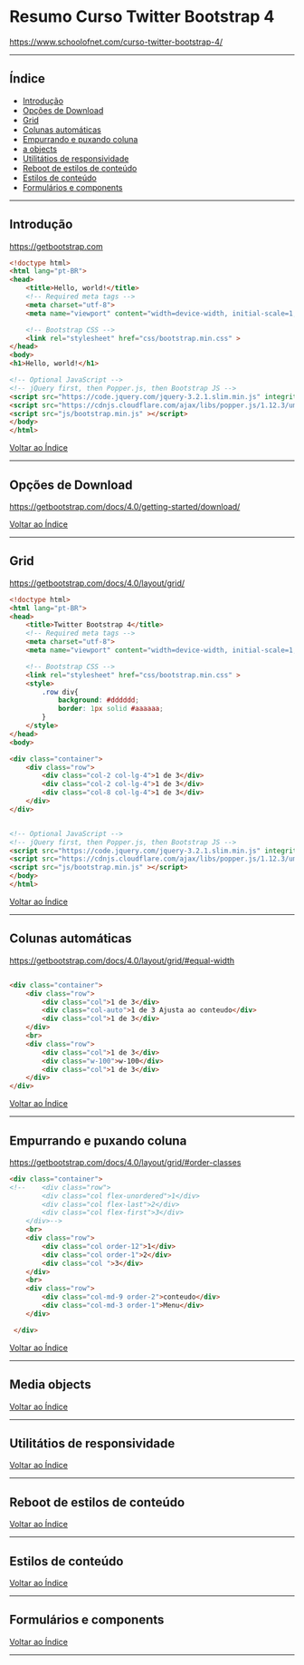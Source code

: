 # Resumo Curso Twitter Bootstrap 4

https://www.schoolofnet.com/curso-twitter-bootstrap-4/

---

## <a name="indice">Índice</a>

- [Introdução](#parte1)   
- [Opções de Download](#parte2)   
- [Grid](#parte3)   
- [Colunas automáticas](#parte4)   
- [Empurrando e puxando coluna](#parte5)   
- [a objects](#parte6)   
- [Utilitátios de responsividade](#parte7)   
- [Reboot de estilos de conteúdo](#parte8)   
- [Estilos de conteúdo](#parte9)   
- [Formulários e components](#parte10)   

---

## <a name="parte1">Introdução</a>

https://getbootstrap.com

```html
<!doctype html>
<html lang="pt-BR">
<head>
    <title>Hello, world!</title>
    <!-- Required meta tags -->
    <meta charset="utf-8">
    <meta name="viewport" content="width=device-width, initial-scale=1, shrink-to-fit=no">

    <!-- Bootstrap CSS -->
    <link rel="stylesheet" href="css/bootstrap.min.css" >
</head>
<body>
<h1>Hello, world!</h1>

<!-- Optional JavaScript -->
<!-- jQuery first, then Popper.js, then Bootstrap JS -->
<script src="https://code.jquery.com/jquery-3.2.1.slim.min.js" integrity="sha384-KJ3o2DKtIkvYIK3UENzmM7KCkRr/rE9/Qpg6aAZGJwFDMVNA/GpGFF93hXpG5KkN" crossorigin="anonymous"></script>
<script src="https://cdnjs.cloudflare.com/ajax/libs/popper.js/1.12.3/umd/popper.min.js" integrity="sha384-vFJXuSJphROIrBnz7yo7oB41mKfc8JzQZiCq4NCceLEaO4IHwicKwpJf9c9IpFgh" crossorigin="anonymous"></script>
<script src="js/bootstrap.min.js" ></script>
</body>
</html>
```

[Voltar ao Índice](#indice)

---


## <a name="parte2">Opções de Download</a>

https://getbootstrap.com/docs/4.0/getting-started/download/

[Voltar ao Índice](#indice)

---

## <a name="parte3">Grid</a>

https://getbootstrap.com/docs/4.0/layout/grid/

```html
<!doctype html>
<html lang="pt-BR">
<head>
    <title>Twitter Bootstrap 4</title>
    <!-- Required meta tags -->
    <meta charset="utf-8">
    <meta name="viewport" content="width=device-width, initial-scale=1, shrink-to-fit=no">

    <!-- Bootstrap CSS -->
    <link rel="stylesheet" href="css/bootstrap.min.css" >
    <style>
        .row div{
            background: #dddddd;
            border: 1px solid #aaaaaa;
        }
    </style>
</head>
<body>

<div class="container">
    <div class="row">
        <div class="col-2 col-lg-4">1 de 3</div>
        <div class="col-2 col-lg-4">1 de 3</div>
        <div class="col-8 col-lg-4">1 de 3</div>
    </div>
</div>


<!-- Optional JavaScript -->
<!-- jQuery first, then Popper.js, then Bootstrap JS -->
<script src="https://code.jquery.com/jquery-3.2.1.slim.min.js" integrity="sha384-KJ3o2DKtIkvYIK3UENzmM7KCkRr/rE9/Qpg6aAZGJwFDMVNA/GpGFF93hXpG5KkN" crossorigin="anonymous"></script>
<script src="https://cdnjs.cloudflare.com/ajax/libs/popper.js/1.12.3/umd/popper.min.js" integrity="sha384-vFJXuSJphROIrBnz7yo7oB41mKfc8JzQZiCq4NCceLEaO4IHwicKwpJf9c9IpFgh" crossorigin="anonymous"></script>
<script src="js/bootstrap.min.js" ></script>
</body>
</html>
```

[Voltar ao Índice](#indice)

---

## <a name="parte4">Colunas automáticas</a>

https://getbootstrap.com/docs/4.0/layout/grid/#equal-width

```html

<div class="container">
    <div class="row">
        <div class="col">1 de 3</div>
        <div class="col-auto">1 de 3 Ajusta ao conteudo</div>
        <div class="col">1 de 3</div>
    </div>
    <br>
    <div class="row">
        <div class="col">1 de 3</div>
        <div class="w-100">w-100</div>
        <div class="col">1 de 3</div>
    </div>
</div>


```

[Voltar ao Índice](#indice)

---

## <a name="parte5">Empurrando e puxando coluna</a>

https://getbootstrap.com/docs/4.0/layout/grid/#order-classes

```html
<div class="container">
<!--    <div class="row">
        <div class="col flex-unordered">1</div>
        <div class="col flex-last">2</div>
        <div class="col flex-first">3</div>
    </div>-->
    <br>
    <div class="row">
        <div class="col order-12">1</div>
        <div class="col order-1">2</div>
        <div class="col ">3</div>
    </div>
    <br>
    <div class="row">
        <div class="col-md-9 order-2">conteudo</div>
        <div class="col-md-3 order-1">Menu</div>
    </div>

 </div>
```

[Voltar ao Índice](#indice)

---

## <a name="parte6">Media objects</a>

[Voltar ao Índice](#indice)

---

## <a name="parte7">Utilitátios de responsividade</a>

[Voltar ao Índice](#indice)

---

## <a name="parte8">Reboot de estilos de conteúdo</a>

[Voltar ao Índice](#indice)

---

## <a name="parte9">Estilos de conteúdo</a>

[Voltar ao Índice](#indice)

---

## <a name="parte10">Formulários e components</a>

[Voltar ao Índice](#indice)

---
